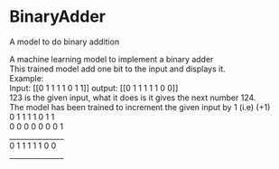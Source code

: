 # BinaryAdder
A model to do binary addition

A machine learning model to implement a binary adder<br>
This trained model add one bit to the input and displays it.<br>
Example:<br>
Input: [[0 1 1 1 1 0 1 1]] output: [[0 1 1 1 1 1 0 0]]<br>
123 is the given input, what it does is it gives the next number 124.<br>
The model has been trained to increment the given input by 1 (i.e) (+1)<br>
0 1 1 1 1 0 1 1<br>
0 0 0 0 0 0 0 1<br>
_______________<br>
0 1 1 1 1 1 0 0<br>
_______________<br>
